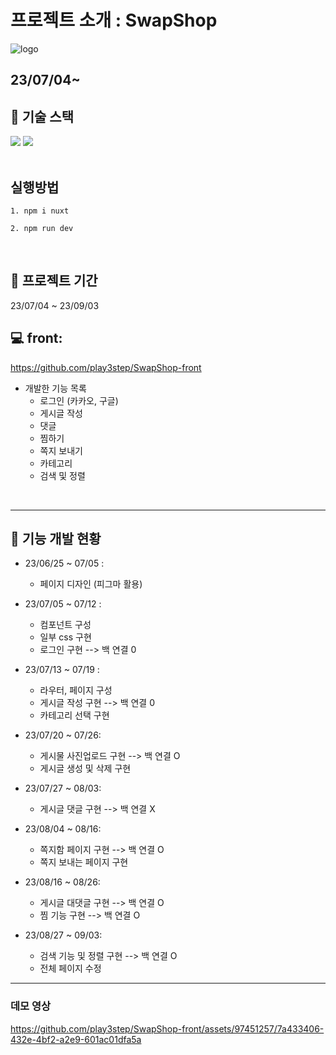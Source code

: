 
# 프로젝트 소개 : SwapShop

![logo](https://github.com/play3step/SwapShop-front/assets/97451257/93b9794a-53dd-4ccc-86ce-07ebc4120993)
<br>

23/07/04~
---

## 📖 기술 스택

<div>
<img src="https://img.shields.io/badge/git-F05032?style=for-the-badge&logo=git&logoColor=white">
<img src="https://img.shields.io/badge/Nuxt.js-00DC82?style=for-the-badge&logo=nuxtdotjs&logoColor=white">
</div>   

<br>

## 실행방법
  ```
  1. npm i nuxt

  2. npm run dev

  ```

<br>

## 📆 프로젝트 기간
23/07/04 ~ 23/09/03
<br>

## 💻 front: 
https://github.com/play3step/SwapShop-front 
<br>


- 개발한 기능 목록
  - 로그인 (카카오, 구글)
  - 게시글 작성
  - 댓글
  - 찜하기
  - 쪽지 보내기
  - 카테고리
  - 검색 및 정렬
    
<br>

---
## 📝 기능 개발 현황
- 23/06/25 ~ 07/05 :
    - 페이지 디자인 (피그마 활용)
 
- 23/07/05 ~ 07/12 :
    - 컴포넌트 구성
    - 일부 css 구현
    - 로그인 구현 --> 백 연결 0

- 23/07/13 ~ 07/19 :
    - 라우터, 페이지 구성
    - 게시글 작성 구현 --> 백 연결 0
    - 카테고리 선택 구현
 
- 23/07/20 ~ 07/26: 
    - 게시물 사진업로드 구현 --> 백 연결 O
    - 게시글 생성 및 삭제 구현

- 23/07/27 ~ 08/03:
    - 게시글 댓글 구현 --> 백 연결 X

- 23/08/04 ~ 08/16:
    - 쪽지함 페이지 구현 --> 백 연결 O
    - 쪽지 보내는 페이지 구현

 - 23/08/16 ~ 08/26:
    - 게시글 대댓글 구현 --> 백 연결 O
    - 찜 기능 구현 --> 백 연결 O

 - 23/08/27 ~ 09/03:
    - 검색 기능 및 정렬 구현 --> 백 연결 O
    - 전체 페이지 수정
---
### 데모 영상

https://github.com/play3step/SwapShop-front/assets/97451257/7a433406-432e-4bf2-a2e9-601ac01dfa5a

